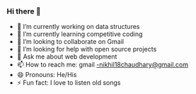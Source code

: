 ### Hi there 👋



- 🔭 I’m currently working on data structures
- 🌱 I’m currently learning competitive coding
- 👯 I’m looking to collaborate on Gmail
- 🤔 I’m looking for help with open source projects
- 💬 Ask me about web development
- 📫 How to reach me: gmail -nikhil18chaudhary@gmail.com
- 😄 Pronouns: He/His
- ⚡ Fun fact: I love to listen old songs

